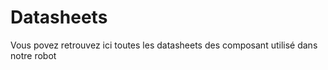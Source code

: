 # Datasheets

Vous povez retrouvez ici toutes les datasheets des composant utilisé dans notre robot
